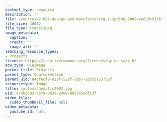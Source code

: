 ```yaml
---
content_type: resource
description: ''
file: /courses/2-007-design-and-manufacturing-i-spring-2009/ec6b3c937b79003d24998087a55dfc3f_systemschematic2003.jpg
file_size: 40012
file_type: image/jpeg
image_metadata:
  caption: ''
  credit: ''
  image-alt: ''
learning_resource_types:
- Projects
license: https://creativecommons.org/licenses/by-nc-sa/4.0/
ocw_type: OCWImage
parent_title: Projects
parent_type: CourseSection
parent_uid: 84dfecf8-a23f-522f-3d67-1d5c5133752f
resourcetype: Image
title: systemschematic2003.jpg
uid: ec6b3c93-7b79-003d-2499-8087a55dfc3f
video_files:
  video_thumbnail_file: null
video_metadata:
  youtube_id: null
---
```

